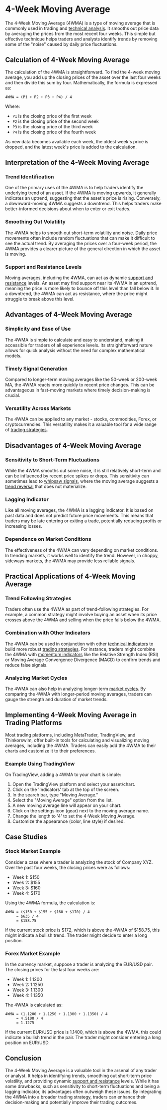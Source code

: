 # 4-Week Moving Average

The 4-Week Moving Average (4WMA) is a type of moving average that is commonly used in trading and [technical analysis](../t/technical_analysis.md). It smooths out price data by averaging the prices from the most recent four weeks. This simple but effective technique helps traders and analysts identify trends by removing some of the "noise" caused by daily price fluctuations.

## Calculation of 4-Week Moving Average

The calculation of the 4WMA is straightforward. To find the 4-week moving average, you add up the closing prices of the asset over the last four weeks and then divide this sum by four. Mathematically, the formula is expressed as:

```
4WMA = (P1 + P2 + P3 + P4) / 4
```

Where:
- `P1` is the closing price of the first week
- `P2` is the closing price of the second week
- `P3` is the closing price of the third week
- `P4` is the closing price of the fourth week

As new data becomes available each week, the oldest week's price is dropped, and the latest week's price is added to the calculation.

## Interpretation of the 4-Week Moving Average

### Trend Identification
One of the primary uses of the 4WMA is to help traders identify the underlying trend of an asset. If the 4WMA is moving upwards, it generally indicates an uptrend, suggesting that the asset's price is rising. Conversely, a downward-moving 4WMA suggests a downtrend. This helps traders make better-informed decisions about when to enter or exit trades.

### Smoothing Out Volatility
The 4WMA helps to smooth out short-term volatility and noise. Daily price movements often include random fluctuations that can make it difficult to see the actual trend. By averaging the prices over a four-week period, the 4WMA provides a clearer picture of the general direction in which the asset is moving.

### Support and Resistance Levels
Moving averages, including the 4WMA, can act as dynamic [support and resistance](../s/support_and_resistance.md) levels. An asset may find support near its 4WMA in an uptrend, meaning the price is more likely to bounce off this level than fall below it. In a downtrend, the 4WMA can act as resistance, where the price might struggle to break above this level.

## Advantages of 4-Week Moving Average

### Simplicity and Ease of Use
The 4WMA is simple to calculate and easy to understand, making it accessible for traders of all experience levels. Its straightforward nature allows for quick analysis without the need for complex mathematical models.

### Timely Signal Generation
Compared to longer-term moving averages like the 50-week or 200-week MA, the 4WMA reacts more quickly to recent price changes. This can be advantageous in fast-moving markets where timely decision-making is crucial.

### Versatility Across Markets
The 4WMA can be applied to any market - stocks, commodities, Forex, or cryptocurrencies. This versatility makes it a valuable tool for a wide range of [trading strategies](../t/trading_strategies.md).

## Disadvantages of 4-Week Moving Average

### Sensitivity to Short-Term Fluctuations
While the 4WMA smooths out some noise, it is still relatively short-term and can be influenced by recent price spikes or drops. This sensitivity can sometimes lead to [whipsaw signals](../w/whipsaw_signals.md), where the moving average suggests a [trend reversal](../t/trend_reversal.md) that does not materialize.

### Lagging Indicator
Like all moving averages, the 4WMA is a lagging indicator. It is based on past data and does not predict future price movements. This means that traders may be late entering or exiting a trade, potentially reducing profits or increasing losses.

### Dependence on Market Conditions
The effectiveness of the 4WMA can vary depending on market conditions. In trending markets, it works well to identify the trend. However, in choppy, sideways markets, the 4WMA may provide less reliable signals.

## Practical Applications of 4-Week Moving Average

### Trend Following Strategies
Traders often use the 4WMA as part of trend-following strategies. For example, a common strategy might involve buying an asset when its price crosses above the 4WMA and selling when the price falls below the 4WMA.

### Combination with Other Indicators
The 4WMA can be used in conjunction with other [technical indicators](../t/technical_indicators.md) to build more robust [trading strategies](../t/trading_strategies.md). For instance, traders might combine the 4WMA with [momentum indicators](../m/momentum_indicators.md) like the Relative Strength Index (RSI) or Moving Average Convergence Divergence (MACD) to confirm trends and reduce false signals.

### Analyzing Market Cycles
The 4WMA can also help in analyzing longer-term [market cycles](../m/market_cycles.md). By comparing the 4WMA with longer-period moving averages, traders can gauge the strength and duration of market trends.

## Implementing 4-Week Moving Average in Trading Platforms

Most trading platforms, including MetaTrader, TradingView, and Thinkorswim, offer built-in tools for calculating and visualizing moving averages, including the 4WMA. Traders can easily add the 4WMA to their charts and customize it to their preferences.

### Example Using TradingView

On TradingView, adding a 4WMA to your chart is simple:

1. Open the TradingView platform and select your asset/chart.
2. Click on the 'Indicators' tab at the top of the screen.
3. In the search bar, type "Moving Average."
4. Select the "Moving Average" option from the list.
5. A new moving average line will appear on your chart.
6. Click on the settings icon (gear) next to the moving average name.
7. Change the length to '4' to set the 4-Week Moving Average.
8. Customize the appearance (color, line style) if desired.

## Case Studies

### Stock Market Example

Consider a case where a trader is analyzing the stock of Company XYZ. Over the past four weeks, the closing prices were as follows:
- Week 1: $150
- Week 2: $155
- Week 3: $160
- Week 4: $170

Using the 4WMA formula, the calculation is:

```
4WMA = ($150 + $155 + $160 + $170) / 4
     = $635 / 4
     = $158.75
```

If the current stock price is $172, which is above the 4WMA of $158.75, this might indicate a bullish trend. The trader might decide to enter a long position.

### Forex Market Example

In the currency market, suppose a trader is analyzing the EUR/USD pair. The closing prices for the last four weeks are:
- Week 1: 1.1200
- Week 2: 1.1250
- Week 3: 1.1300
- Week 4: 1.1350

The 4WMA is calculated as:

```
4WMA = (1.1200 + 1.1250 + 1.1300 + 1.1350) / 4
     = 4.5100 / 4
     = 1.1275
```

If the current EUR/USD price is 1.1400, which is above the 4WMA, this could indicate a bullish trend in the pair. The trader might consider entering a long position on EUR/USD.

## Conclusion

The 4-Week Moving Average is a valuable tool in the arsenal of any trader or analyst. It helps in identifying trends, smoothing out short-term price volatility, and providing dynamic [support and resistance](../s/support_and_resistance.md) levels. While it has some drawbacks, such as sensitivity to short-term fluctuations and being a lagging indicator, its advantages often outweigh these issues. By integrating the 4WMA into a broader trading strategy, traders can enhance their decision-making and potentially improve their trading outcomes.
